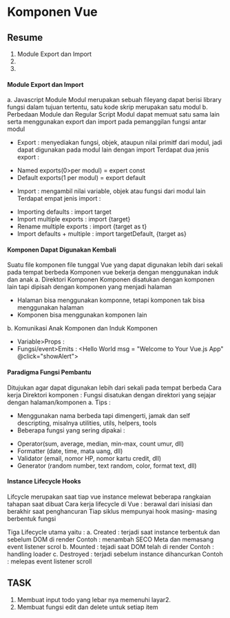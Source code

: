 # Komponen Vue

## Resume
1. Module Export dan Import
2.
3.

#### Module Export dan Import

a. Javascript Module
Modul merupakan sebuah fileyang dapat berisi library fungsi dalam tujuan tertentu, satu kode skrip merupakan satu modul
b. Perbedaan Module dan Regular Script
Modul dapat memuat satu sama lain serta menggunakan export dan import pada pemanggilan fungsi antar modul
- Export : menyediakan fungsi, objek, ataupun nilai primitf dari modul, jadi dapat digunakan pada modul lain dengan import
Terdapat dua jenis export :
* Named exports(0>per modul) = expert const 
* Default exports(1 per modul) = export default
- Import : mengambil nilai variable, objek atau fungsi dari modul lain
Terdapat empat jenis import :
* Importing defaults : import target
* Import multiple exports : import {target}
* Rename multiple exports : import {target as t}
* Import defaults + multiple : import targetDefault, {target as}

#### Komponen Dapat Digunakan Kembali
Suatu file komponen file tunggal Vue yang dapat digunakan lebih dari sekali pada tempat berbeda
Komponen vue bekerja dengan menggunakan induk dan anak
a. Direktori Komponen
Komponen disatukan dengan komponen lain tapi dipisah dengan komponen yang menjadi halaman
- Halaman bisa menggunakan komponne, tetapi komponen tak bisa menggunakan halaman
- Komponen bisa menggunakan komponen lain

b. Komunikasi Anak Komponen dan Induk Komponen
- Variable>Props : <Hello World msg = "Welcome to Your Vue.js App">
- Fungsi/event>Emits : <Hello World msg = "Welcome to Your Vue.js App" @click="showAlert">


#### Paradigma Fungsi Pembantu
Ditujukan agar dapat digunakan lebih dari sekali pada tempat berbeda
Cara kerja
Direktori komponen : Fungsi disatukan dengan direktori yang sejajar dengan halaman/komponen
a. Tips :
* Menggunakan nama berbeda tapi dimengerti, jamak dan self descripting, misalnya utilities, utils, helpers, tools
* Beberapa fungsi yang sering dipakai :
- Operator(sum, average, median, min-max, count umur, dll)
- Formatter (date, time, mata uang, dll)
- Validator (email, nomor HP, nomor kartu credit, dll)
- Generator (random number, text random, color, format text, dll)

#### Instance Lifecycle Hooks
Lifcycle merupakan saat tiap vue instance melewat beberapa rangkaian tahapan saat dibuat
Cara kerja lifecycle di Vue : berawal dari inisiasi dan berakhir saat penghancuran
Tiap siklus mempunyai hook masing- masing berbentuk fungsi

Tiga Lifecycle utama yaitu :
a. Created : terjadi saat instance terbentuk dan sebelum DOM di render
Contoh : menambah SECO Meta dan memasang event listener scrol
b. Mounted : tejadi saat DOM telah di render
Contoh : handling loader
c. Destroyed : terjadi sebelum instance dihancurkan
Contoh : melepas event listener scroll


## TASK
1. Membuat input todo yang lebar nya memenuhi layar2. 
2. Membuat fungsi edit dan delete untuk setiap item










